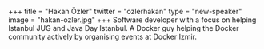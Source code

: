 +++
title = "Hakan Özler"
twitter = "ozlerhakan"
type = "new-speaker"
image = "hakan-ozler.jpg"
+++
Software developer with a focus on helping Istanbul JUG and Java Day Istanbul. A Docker guy helping the Docker community actively by organising events at Docker Izmir.